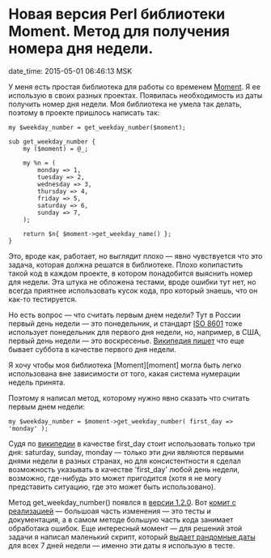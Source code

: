 # Новая версия Perl библиотеки Moment. Метод для получения номера дня недели.

date_time: 2015-05-01 06:46:13 MSK

У меня есть простая библиотека для работы со временем [Moment](cpan). Я ее
использую в своих разных проектах. Появилась необходимость из даты получить
номер дня недели. Моя библиотека не умела так делать, поэтому в проекте
пришлось написать так:

    my $weekday_number = get_weekday_number($moment);

    sub get_weekday_number {
        my ($moment) = @_;

        my %n = (
            monday => 1,
            tuesday => 2,
            wednesday => 3,
            thursday => 4,
            friday => 5,
            saturday => 6,
            sunday => 7,
        );

        return $n{ $moment->get_weekday_name() };
    }

Это, вроде как, работает, но выглядит плохо — явно чувствуется что это
задача, которая должна решатся в библиотеке. Плохо копипастить такой код
в каждом проекте, в котором понадобится выяснить номер для недели. Эта
штука не обложена тестами, вроде ошибки тут нет, но всегда приятнее
использовать кусок кода, про который знаешь, что он как-то тестируется.

Но есть вопрос — что считать первым днем недели? Тут в России первый день
недели — это понедельник, и стандарт [ISO 8601][iso] тоже использует
понедельник для первого дня недели, но, например, в США, первый день недели —
это воскресенье. [Википедия пишет][wikipedia] что еще бывает суббота в
качестве первого дня недели.

Я хочу чтобы моя библиотека [Moment][moment] могла быть легко использована
вне зависимости от того, какая система нумерации недель принята.

Поэтому я написал метод, которому нужно явно сказать что считать первым днем
недели:

    my $weekday_number = $moment->get_weekday_number( first_day => 'monday' );

Судя по [википедии][wikipedia] в качестве first_day стоит использовать только
три дня: saturday, sunday, monday — только эти дни являются первыми днями
недели в разных странах, но для консистентности я сделал возможность
указывать в качестве 'first_day' любой день недели, возможно, где-нибудь
это может пригодится (хотя я не могу представить ситуацию, где это может
быть использовано).

Метод get_weekday_number() появлся в [версии 1.2.0](https://metacpan.org/release/BESSARABV/Moment-1.2.0).
Вот [комит с реализацией](https://github.com/bessarabov/Moment/commit/98be50c2dddae23ea05ddca1c40576e6ef075886) —
большоая часть изменения — это тесты и документация, а в самом методе
большую часть кода занимает обработака ошибок. Еще интересный момент — для
решений этой задачи я написал маленький скрипт, который [выдает рандомные
даты][rand] для всех 7 дней недели — именно эти даты я использую в тесте.

 [cpan]: https://metacpan.org/pod/Moment
 [wikipedia]: http://en.wikipedia.org/wiki/Names_of_the_days_of_the_week#Numbered_days_of_the_week
 [iso]: http://en.wikipedia.org/wiki/ISO_8601#Week_dates
 [rand]: https://gist.github.com/bessarabov/692476d1c7de5f5f09ec
